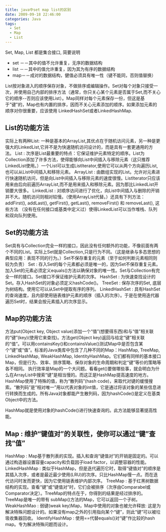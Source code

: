 ```yaml
---
title: java中set map list的区别
date: 2009-09-18 22:46:00
categories: Java
tags: 
  - Set 
  - Map 
  - List
---
```


Set, Map, List 都是集合接口, 简要说明
  
* set －－其中的值不允许重复，无序的数据结构 
* list   －－其中的值允许重复，因为其为有序的数据结构 
* map－－成对的数据结构，健值必须具有唯一性（键不能同，否则值替换） 

List按对象进入的顺序保存对象，不做排序或编辑操作。Set对每个对象只接受一次，并使用自己内部的排序方法（通常，你只关心某个元素是否属于Set,而不关心它的顺序--否则应该使用List）。Map同样对每个元素保存一份，但这是基于"键"的，Map也有内置的排序，因而不关心元素添加的顺序。如果添加元素的顺序对你很重要，应该使用 LinkedHashSet或者LinkedHashMap.

## List的功能方法

实际上有两种List: 一种是基本的ArrayList,其优点在于随机访问元素，另一种是更强大的LinkedList,它并不是为快速随机访问设计的，而是具有一套更通用的方法。 
List : 次序是List最重要的特点：它保证维护元素特定的顺序。List为Collection添加了许多方法，使得能够向List中间插入与移除元素（这只推荐LinkedList使用。）一个List可以生成ListIterator,使用它可以从两个方向遍历List,也可以从List中间插入和移除元素。 
ArrayList : 由数组实现的List。允许对元素进行快速随机访问，但是向List中间插入与移除元素的速度很慢。ListIterator只应该用来由后向前遍历ArrayList,而不是用来插入和移除元素。因为那比LinkedList开销要大很多。 
LinkedList : 对顺序访问进行了优化，向List中间插入与删除的开销并不大。随机访问则相对较慢。（使用ArrayList代替。）还具有下列方法：addFirst(), addLast(), getFirst(), getLast(), removeFirst() 和 removeLast(), 这些方法 （没有在任何接口或基类中定义过）使得LinkedList可以当作堆栈、队列和双向队列使用。

## Set的功能方法

Set具有与Collection完全一样的接口，因此没有任何额外的功能，不像前面有两个不同的List。实际上Set就是Collection,只是行为不同。（这是继承与多态思想的典型应用：表现不同的行为。）Set不保存重复的元素（至于如何判断元素相同则较为负责） 
Set : 存入Set的每个元素都必须是唯一的，因为Set不保存重复元素。加入Set的元素必须定义equals()方法以确保对象的唯一性。Set与Collection有完全一样的接口。Set接口不保证维护元素的次序。 
HashSet : 为快速查找设计的Set。存入HashSet的对象必须定义hashCode()。 
TreeSet : 保存次序的Set, 底层为树结构。使用它可以从Set中提取有序的序列。 
LinkedHashSet : 具有HashSet的查询速度，且内部使用链表维护元素的顺序（插入的次序）。于是在使用迭代器遍历Set时，结果会按元素插入的次序显示。

## Map的功能方法

方法put(Object key, Object value)添加一个“值”(想要得东西)和与“值”相关联的“键”(key)(使用它来查找)。方法get(Object key)返回与给定“键”相关联的“值”。可以用containsKey()和containsValue()测试Map中是否包含某个“键”或“值”。标准的Java类库中包含了几种不同的Map：HashMap, TreeMap, LinkedHashMap, WeakHashMap, IdentityHashMap。它们都有同样的基本接口Map，但是行为、效率、排序策略、保存对象的生命周期和判定“键”等价的策略等各不相同。 
执行效率是Map的一个大问题。看看get()要做哪些事，就会明白为什么在ArrayList中搜索“键”是相当慢的。而这正是HashMap提高速度的地方。HashMap使用了特殊的值，称为“散列码”(hash code)，来取代对键的缓慢搜索。“散列码”是“相对唯一”用以代表对象的int值，它是通过将该对象的某些信息进行转换而生成的。所有Java对象都能产生散列码，因为hashCode()是定义在基类Object中的方法。

HashMap就是使用对象的hashCode()进行快速查询的。此方法能够显著提高性能。

## Map : 维护“键值对”的关联性，使你可以通过“键”查找“值”

HashMap : Map基于散列表的实现。插入和查询“键值对”的开销是固定的。可以通过构造器设置容量capacity和负载因子load factor，以调整容器的性能。 
LinkedHashMap : 类似于HashMap，但是迭代遍历它时，取得“键值对”的顺序是其插入次序，或者是最近最少使用(LRU)的次序。只比HashMap慢一点。而在迭代访问时发而更快，因为它使用链表维护内部次序。 
TreeMap : 基于红黑树数据结构的实现。查看“键”或“键值对”时，它们会被排序（次序由Comparabel或Comparator决定）。TreeMap的特点在于，你得到的结果是经过排序的。TreeMap是唯一的带有    subMap()方法的Map，它可以返回一个子树。 
WeakHashMao : 弱键(weak key)Map，Map中使用的对象也被允许释放: 这是为解决特殊问题设计的。如果没有map之外的引用指向某个“键”，则此“键”可以被垃圾收集器回收。 
IdentifyHashMap : 使用==代替equals()对“键”作比较的hash map。专为解决特殊问题而设计。